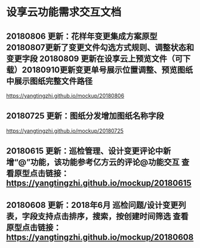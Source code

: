 # 设享云功能需求交互文档

## 20180806 更新：花样年变更集成方案原型 20180807更新了变更文件勾选方式规则、调整状态和变更字段 20180809 更新在设享云上预览文件（可下载）20180910更新变更单号展示位置调整、预览图纸中展示图纸完整文件路径
https://yangtingzhi.github.io/mockup/20180806

## 20180725 更新：图纸分发增加图纸名称字段
https://yangtingzhi.github.io/mockup/20180725

## 20180615 更新：巡检管理、设计变更评论中新增“@”功能，该功能参考亿方云的评论@功能交互 查看原型点击链接： https://yangtingzhi.github.io/mockup/20180615

## 20180608 更新：2018年6月 巡检问题/设计变更列表，字段支持点击排序，搜索，按创建时间筛选 查看原型点击链接： https://yangtingzhi.github.io/mockup/20180608